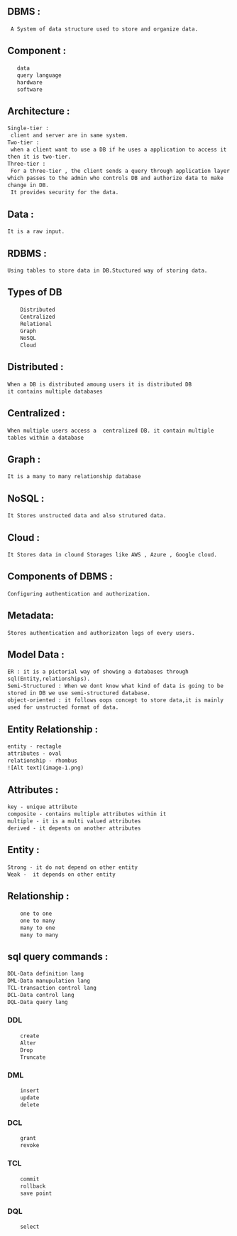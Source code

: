 ## DBMS :
     A System of data structure used to store and organize data.
## Component :
 ```
    data
    query language
    hardware
    software
```
## Architecture :
    Single-tier : 
     client and server are in same system.
    Two-tier : 
     when a client want to use a DB if he uses a application to access it then it is two-tier.
    Three-tier : 
     For a three-tier , the client sends a query through application layer which passes to the admin who controls DB and authorize data to make change in DB.
     It provides security for the data.
## Data : 
    It is a raw input.                
## RDBMS :
    Using tables to store data in DB.Stuctured way of storing data.
## Types of DB
```
    Distributed 
    Centralized
    Relational
    Graph
    NoSQL
    Cloud
``` 
## Distributed :
    When a DB is distributed amoung users it is distributed DB
    it contains multiple databases

## Centralized :
    When multiple users access a  centralized DB. it contain multiple tables within a database

## Graph :
    It is a many to many relationship database

## NoSQL :
    It Stores unstructed data and also strutured data.

## Cloud :
    It Stores data in clound Storages like AWS , Azure , Google cloud.

## Components of DBMS :
    Configuring authentication and authorization.

## Metadata:    
    Stores authentication and authorizaton logs of every users.

## Model Data :
    ER : it is a pictorial way of showing a databases through sql(Entity,relationships).
    Semi-Structured : When we dont know what kind of data is going to be stored in DB we use semi-structured database.
    object-oriented : it follows oops concept to store data,it is mainly used for unstructed format of data.

## Entity Relationship :
    entity - rectagle
    attributes - oval
    relationship - rhombus
    ![Alt text](image-1.png)
    
## Attributes :
    key - unique attribute
    composite - contains multiple attributes within it
    multiple - it is a multi valued attributes
    derived - it depents on another attributes

## Entity :
    Strong - it do not depend on other entity   
    Weak -  it depends on other entity 

## Relationship :
```
    one to one
    one to many
    many to one 
    many to many
```   
## sql query commands :
    DDL-Data definition lang
    DML-Data manupulation lang
    TCL-transaction control lang
    DCL-Data control lang
    DQL-Data query lang

### DDL
```
    create
    Alter   
    Drop
    Truncate
```
### DML
```
    insert
    update 
    delete
```
### DCL
```
    grant
    revoke
```    

### TCL
```
    commit
    rollback
    save point
```

### DQL
```
    select
```    
